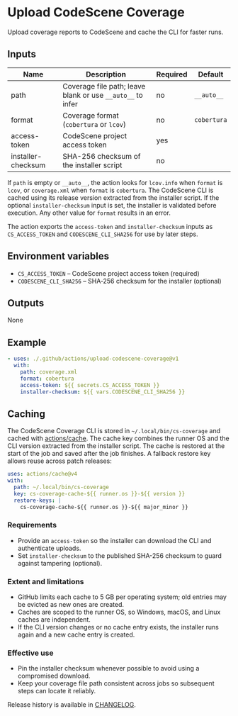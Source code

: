 # Upload CodeScene Coverage

Upload coverage reports to CodeScene and cache the CLI for faster runs.

## Inputs

| Name             | Description                                  | Required | Default |
| ---------------- | -------------------------------------------- | -------- | ------- |
| path             | Coverage file path; leave blank or use `__auto__` to infer | no       | `__auto__` |
| format           | Coverage format (`cobertura` or `lcov`)       | no       | `cobertura` |
| access-token     | CodeScene project access token                | yes      |         |
| installer-checksum | SHA-256 checksum of the installer script    | no       |         |

If `path` is empty or `__auto__`, the action looks for `lcov.info` when
  `format` is `lcov`, or `coverage.xml` when `format` is `cobertura`.
The CodeScene CLI is cached using its release version extracted from the
installer script. If the optional `installer-checksum` input is set,
the installer is validated before execution. Any other value for
`format` results in an error.

The action exports the `access-token` and `installer-checksum` inputs as
`CS_ACCESS_TOKEN` and `CODESCENE_CLI_SHA256` for use by later steps.

## Environment variables

- `CS_ACCESS_TOKEN` – CodeScene project access token (required)
- `CODESCENE_CLI_SHA256` – SHA‑256 checksum for the installer (optional)

## Outputs

None

## Example

```yaml
- uses: ./.github/actions/upload-codescene-coverage@v1
  with:
    path: coverage.xml
    format: cobertura
    access-token: ${{ secrets.CS_ACCESS_TOKEN }}
    installer-checksum: ${{ vars.CODESCENE_CLI_SHA256 }}
```

## Caching

The CodeScene Coverage CLI is stored in `~/.local/bin/cs-coverage` and cached
with [actions/cache](https://github.com/actions/cache). The cache key combines
the runner OS and the CLI version extracted from the installer script. The cache
is restored at the start of the job and saved after the job finishes. A fallback
restore key allows reuse across patch releases:

```yaml
uses: actions/cache@v4
with:
  path: ~/.local/bin/cs-coverage
  key: cs-coverage-cache-${{ runner.os }}-${{ version }}
  restore-keys: |
    cs-coverage-cache-${{ runner.os }}-${{ major_minor }}
```

### Requirements

- Provide an `access-token` so the installer can download the CLI and
  authenticate uploads.
- Set `installer-checksum` to the published SHA-256 checksum to guard against
  tampering (optional).

### Extent and limitations

- GitHub limits each cache to 5 GB per operating system; old entries may be
  evicted as new ones are created.
- Caches are scoped to the runner OS, so Windows, macOS, and Linux caches are
  independent.
- If the CLI version changes or no cache entry exists, the installer runs again
  and a new cache entry is created.

### Effective use

- Pin the installer checksum whenever possible to avoid using a compromised
  download.
- Keep your coverage file path consistent across jobs so subsequent steps can
  locate it reliably.

Release history is available in [CHANGELOG](CHANGELOG.md).

